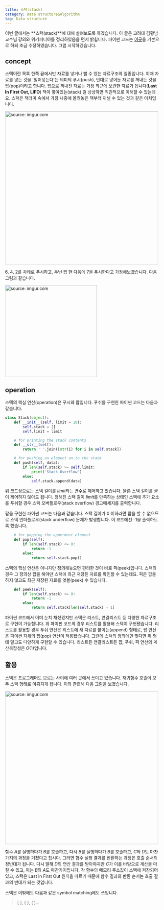 ```yaml
---
title: 스택(stack)
category: Data structure&Algorithm
tag: Data structure
---
```


이번 글에서는 **스택(stack)**에 대해 살펴보도록 하겠습니다. 이 글은 고려대 김황남 교수님 강의와 위키피디아를 정리하였음을 먼저 밝힙니다. 파이썬 코드는 [이곳](https://github.com/TheAlgorithms/Python/blob/master/data_structures/Stacks/Stack.py)을 기본으로 하되 조금 수정하였습니다. 그럼 시작하겠습니다.





## concept

스택이란 목록 한쪽 끝에서만 자료를 넣거나 뺄 수 있는 자료구조의 일종입니다. 이때 자료를 넣는 것을 '밀어넣는다'는 의미의 푸시(push), 반대로 넣어둔 자료를 꺼내는 것을 팝(pop)이라고 합니다. 팝으로 꺼내진 자료는 가장 최근에 보관한 자료가 됩니다(**Last In First Out, LIFO**) 책이 쌓여있는(stack) 걸 상상하면 직관적으로 이해할 수 있는데요. 스택은 책더미 속에서 가장 나중에 올려놓은 책부터 꺼낼 수 있는 것과 같은 이치입니다.



<a href="https://imgur.com/DaNczdX"><img src="https://i.imgur.com/DaNczdX.png" width="500px" title="source: imgur.com" /></a>



6, 4, 2를 차례로 푸시하고, 두번 팝 한 다음에 7을 푸시한다고 가정해보겠습니다. 다음 그림과 같습니다.



<a href="https://imgur.com/QjRPiID"><img src="https://i.imgur.com/QjRPiID.png" width="300px" title="source: imgur.com" /></a>





## operation

스택의 핵심 연산(operation)은 푸시와 팝입니다. 푸쉬를 구현한 파이썬 코드는 다음과 같습니다.

```python
class Stack(object):
    def __init__(self, limit = 10):
        self.stack = []
        self.limit = limit

    # for printing the stack contents
    def __str__(self):
        return ' '.join([str(i) for i in self.stack])

    # for pushing an element on to the stack
    def push(self, data):
        if len(self.stack) >= self.limit:
            print('Stack Overflow')
        else:
            self.stack.append(data)
```

위 코드상으로는 스택 길이를 *limit*라는 변수로 제어하고 있습니다. 물론 스택 길이를 굳이 제어하지 않아도 됩니다. 정해진 스택 길이 *limit*를 만족하는 상태인 스택에 추가 요소를 푸쉬할 경우 스택 오버플로우(stack overflow) 경고메세지를 출력합니다.

팝을 구현한 파이썬 코드는 다음과 같습니다. 스택 길이가 0 이하라면 팝을 할 수 없으므로 스택 언더플로우(stack underflow) 문제가 발생합니다. 이 코드에선 -1을 출력하도록 했습니다.

```python
    # for popping the uppermost element
    def pop(self):
        if len(self.stack) <= 0:
            return -1
        else:
            return self.stack.pop()
```

스택의 핵심 연산은 아니지만 정의해놓으면 편리한 것이 바로 픽(peek)입니다. 스택의 경우 그 정의상 팝을 해야만 스택에 최근 저장된 자료를 확인할 수 있는데요. 픽은 팝을 하지 않고도 최근 저장된 자료를 엿볼(peek) 수 있습니다.

```python
    def peek(self):
        if len(self.stack) <= 0:
            return -1
        else:
            return self.stack[len(self.stack) - 1]
```

파이썬 코드에서 이미 눈치 채셨겠지만 스택은 리스트, 연결리스트 등 다양한 자료구조로 구현이 가능합니다. 위 파이썬 코드의 경우 리스트를 활용해 스택이 구현됐습니다. 리스트를 활용할 경우 푸쉬 연산은 리스트에 새 자료를 붙이는(append) 형태로, 팝 연산은 파이썬 자체의 팝(pop) 연산이 적용됐습니다. 그런데 스택의 정의에만 맞다면 위 형태 말고도 다양하게 구현할 수 있습니다. 리스트든 연결리스트든 팝, 푸쉬, 픽 연산의 계산복잡성은 $O(1)$입니다.



## 활용

스택은 프로그래머도 모르는 사이에 여러 곳에서 쓰이고 있습니다. 재귀함수 호출이 모두 스택 형태로 이뤄지게 됩니다. 이와 관련해 다음 그림을 보겠습니다.

<a href="https://imgur.com/R6iBX1Y"><img src="https://i.imgur.com/R6iBX1Y.png" width="500px" title="source: imgur.com" /></a>

함수 $A$를 실행하다가 $B$를 호출하고, 다시 $B$를 실행하다가 $B$를 호출하고, $C$와 $D$도 마찬가지의 과정을 거쳤다고 칩시다. 그러면 함수 실행 결과를 반환하는 과정은 호출 순서의 정반대가 됩니다. 다시 말해 $D$의 연산 결과를 받아야지만 $C$가 이를 바탕으로 계산을 마칠 수 있고, 이는 $B$와 $A$도 마찬가지입니다. 각 함수의 메모리 주소값이 스택에 저장되어 있고, 스택은 Last In First Out 원칙을 따르기 때문에 함수 결과의 반환 순서는 호출 결과의 반대가 되는 것입니다.

스택은 이밖에도 다음과 같은 symbol matching에도 쓰입니다.

> [ ], { }, ( )...


